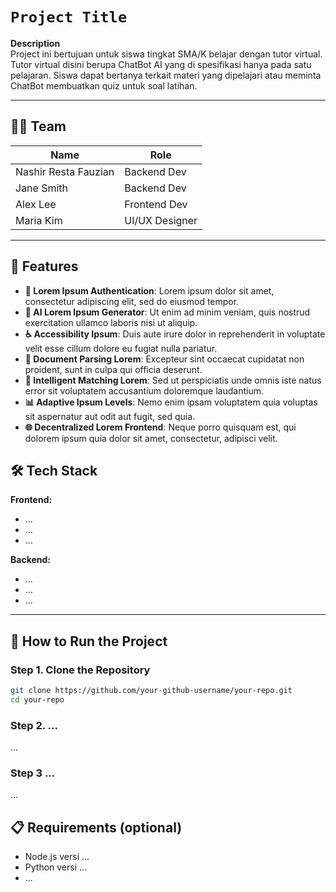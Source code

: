 # `Project Title`

**Description**  
Project ini bertujuan untuk siswa tingkat SMA/K belajar dengan tutor virtual.
Tutor virtual disini berupa ChatBot AI yang di spesifikasi hanya pada satu pelajaran.
Siswa dapat bertanya terkait materi yang dipelajari atau meminta ChatBot membuatkan quiz
untuk soal latihan.

---

## 🧑‍💻 Team

| **Name**             | **Role**       |
| -------------------- | -------------- |
| Nashir Resta Fauzian | Backend Dev    |
| Jane Smith           | Backend Dev    |
| Alex Lee             | Frontend Dev   |
| Maria Kim            | UI/UX Designer |

---

## 🚀 Features

- **🔐 Lorem Ipsum Authentication**: Lorem ipsum dolor sit amet, consectetur adipiscing elit, sed do eiusmod tempor.
- **🤖 AI Lorem Ipsum Generator**: Ut enim ad minim veniam, quis nostrud exercitation ullamco laboris nisi ut aliquip.
- **♿ Accessibility Ipsum**: Duis aute irure dolor in reprehenderit in voluptate velit esse cillum dolore eu fugiat nulla pariatur.
- **📄 Document Parsing Lorem**: Excepteur sint occaecat cupidatat non proident, sunt in culpa qui officia deserunt.
- **🎯 Intelligent Matching Lorem**: Sed ut perspiciatis unde omnis iste natus error sit voluptatem accusantium doloremque laudantium.
- **📊 Adaptive Ipsum Levels**: Nemo enim ipsam voluptatem quia voluptas sit aspernatur aut odit aut fugit, sed quia.
- **🌐 Decentralized Lorem Frontend**: Neque porro quisquam est, qui dolorem ipsum quia dolor sit amet, consectetur, adipisci velit.

## 🛠 Tech Stack

**Frontend:**

- ...
- ...
- ...

**Backend:**

- ...
- ...
- ...

---

## 🚀 How to Run the Project

### Step 1. Clone the Repository

```bash
git clone https://github.com/your-github-username/your-repo.git
cd your-repo
```

### Step 2. ...

...

### Step 3 ...

...

## 📋 Requirements (optional)

- Node.js versi ...
- Python versi ...
- ...
